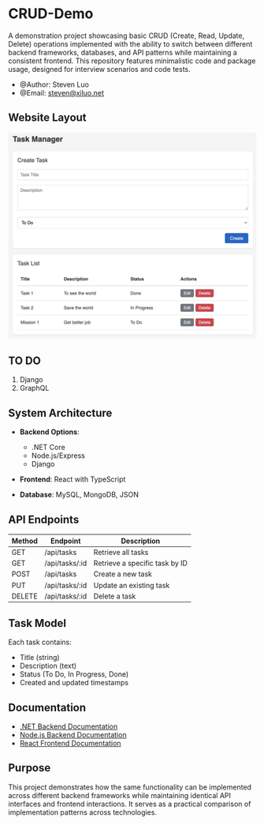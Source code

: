 # CRUD-Demo

A demonstration project showcasing basic CRUD (Create, Read, Update, Delete) operations implemented with the ability to switch between different backend frameworks, databases, and API patterns while maintaining a consistent frontend. This repository features minimalistic code and package usage, designed for interview scenarios and code tests.

- @Author: Steven Luo
- @Email: steven@xiluo.net

## Website Layout
![image](img/website.jpg)

## TO DO
1) Django
2) GraphQL

## System Architecture

- **Backend Options**: 
  - .NET Core
  - Node.js/Express
  - Django

- **Frontend**: React with TypeScript
- **Database**: MySQL, MongoDB, JSON

## API Endpoints

| Method | Endpoint | Description |
|--------|----------|-------------|
| GET | /api/tasks | Retrieve all tasks |
| GET | /api/tasks/:id | Retrieve a specific task by ID |
| POST | /api/tasks | Create a new task |
| PUT | /api/tasks/:id | Update an existing task |
| DELETE | /api/tasks/:id | Delete a task |

## Task Model

Each task contains:
- Title (string)
- Description (text)
- Status (To Do, In Progress, Done)
- Created and updated timestamps

## Documentation

- [.NET Backend Documentation](dotnet-back/README.md)
- [Node.js Backend Documentation](nodejs-back/README.md)
- [React Frontend Documentation](ts-front/README.md)

## Purpose

This project demonstrates how the same functionality can be implemented across different backend frameworks while maintaining identical API interfaces and frontend interactions. It serves as a practical comparison of implementation patterns across technologies.